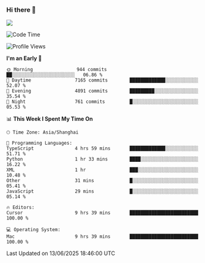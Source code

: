 ### Hi there 👋

<!--
**JJAYCHEN1e/jjaychen1e** is a ✨ _special_ ✨ repository because its `README.md` (this file) appears on your GitHub profile.

Here are some ideas to get you started:

- 🔭 I’m currently working on ...
- 🌱 I’m currently learning ...
- 👯 I’m looking to collaborate on ...
- 🤔 I’m looking for help with ...
- 💬 Ask me about ...
- 📫 How to reach me: ...
- 😄 Pronouns: ...
- ⚡ Fun fact: ...
-->

[![](https://github-readme-stats.vercel.app/api?username=jjaychen1e&show_icons=true)](https://github.com/jjaychen1e/github-readme-stats?count_private=true)

<!--START_SECTION:waka-->
![Code Time](http://img.shields.io/badge/Code%20Time-2%2C052%20hrs%2012%20mins-blue)

![Profile Views](http://img.shields.io/badge/Profile%20Views-0-blue)

**I'm an Early 🐤** 

```text
🌞 Morning                944 commits         ██░░░░░░░░░░░░░░░░░░░░░░░   06.86 % 
🌆 Daytime                7165 commits        █████████████░░░░░░░░░░░░   52.07 % 
🌃 Evening                4891 commits        █████████░░░░░░░░░░░░░░░░   35.54 % 
🌙 Night                  761 commits         █░░░░░░░░░░░░░░░░░░░░░░░░   05.53 % 
```


📊 **This Week I Spent My Time On** 

```text
🕑︎ Time Zone: Asia/Shanghai

💬 Programming Languages: 
TypeScript               4 hrs 59 mins       █████████████░░░░░░░░░░░░   51.71 % 
Python                   1 hr 33 mins        ████░░░░░░░░░░░░░░░░░░░░░   16.22 % 
XML                      1 hr                ███░░░░░░░░░░░░░░░░░░░░░░   10.48 % 
Other                    31 mins             █░░░░░░░░░░░░░░░░░░░░░░░░   05.41 % 
JavaScript               29 mins             █░░░░░░░░░░░░░░░░░░░░░░░░   05.14 % 

🔥 Editors: 
Cursor                   9 hrs 39 mins       █████████████████████████   100.00 % 

💻 Operating System: 
Mac                      9 hrs 39 mins       █████████████████████████   100.00 % 
```


 Last Updated on 13/06/2025 18:46:00 UTC
<!--END_SECTION:waka-->
